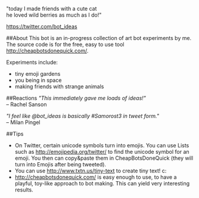 "today I made friends with a cute cat  
he loved wild berries as much as I do!"

https://twitter.com/bot_ideas 

##About
This bot is an in-progress collection of art bot experiments by me.  
The source code is for the free, easy to use tool http://cheapbotsdonequick.com/.

Experiments include:
- tiny emoji gardens
- you being in space
- making friends with strange animals

##Reactions
*"This immediately gave me loads of ideas!"*  
– Rachel Sanson
  
*"I feel like @bot_ideas is basically #Samorost3 in tweet form."*  
– Milan Pingel

##Tips
- On Twitter, certain unicode symbols turn into emojis. You can use Lists such as http://emojipedia.org/twitter/ to find the unicode symbol for an emoji. You then can copy&paste them in CheapBotsDoneQuick (they will turn into Emojis after being tweeted).
- You can use http://www.txtn.us/tiny-text to create tiny text! c:
- http://cheapbotsdonequick.com/ is easy enough to use, to have a playful, toy-like approach to bot making. This can yield very interesting results.
